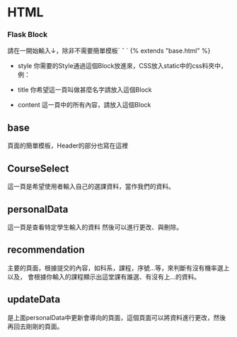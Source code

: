 # HTML

### Flask Block

請在一開始輸入↓，除非不需要簡單模板ˊ ˇ ˋ
{% extends "base.html" %}

- style
你需要的Style通過這個Block放進來，CSS放入static中的css料夾中，例：
<link href="{{url_for('static', filename='css/courseSelect.css')}}" rel="stylesheet">

- title
你希望這一頁叫做甚麼名字請放入這個Block

- content
這一頁中的所有內容，請放入這個Block

## base

頁面的簡單模板，Header的部分也寫在這裡

## CourseSelect

這一頁是希望使用者輸入自己的選課資料，當作我們的資料。

## personalData

這一頁是查看特定學生輸入的資料
然後可以進行更改、與刪除。

## recommendation

主要的頁面，根據提交的內容，如科系，課程，序號...等，來判斷有沒有機率選上以及，
會根據你輸入的課程顯示出這堂課有誰選、有沒有上...的資料。

## updateData

是上面personalData中更新會導向的頁面，這個頁面可以將資料進行更改，然後再回去剛剛的頁面。
